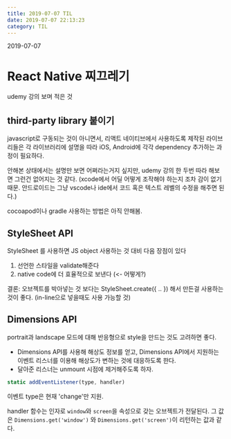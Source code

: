 ```yaml
---
title: 2019-07-07 TIL
date: 2019-07-07 22:13:23
category: TIL
---
```


2019-07-07

# React Native 찌끄레기

udemy 강의 보며 적은 것


## third-party library 붙이기

javascript로 구동되는 것이 아니면서, 리액트 네이티브에서 사용하도록 제작된 라이브리들은 각 라이브러리에 설명을 따라 iOS, Android에 각각 dependency 추가하는 과정이 필요하다.

안해본 상태에서는 설명만 보면 어쩌라는거지 싶지만, udemy 강의 한 두번 따라 해보면 그런건 없어지는 것 같다. (xcode에서 어딜 어떻게 조작해야 하는지 조차 감이 없기 때문. 안드로이드는 그냥 vscode나 ide에서 코드 혹은 텍스트 레벨의 수정을 해주면 된다.)

cocoapod이나 gradle 사용하는 방법은 아직 안해봄.


## StyleSheet API

StyleSheet 를 사용하면 JS object 사용하는 것 대비 다음 장점이 있다
1. 선언한 스타일을 validate해준다
2. native code에 더 효율적으로 보낸다 (<- 어떻게?)

결론: 오브젝트를 박아넣는 것 보다는 StyleSheet.create({ .. }) 해서 만든걸 사용하는것이 좋다.
(in-line으로 넣을때도 사용 가능할 것)


## Dimensions API

portrait과 landscape 모드에 대해 반응형으로 style을 만드는 것도 고려하면 좋다.

- Dimensions API를 사용해 해상도 정보를 얻고,
Dimensions API에서 지원하는 이벤트 리스너를 이용해 해상도가 변하는 것에 대응하도록 한다.
- 달아준 리스너는 unmount 시점에 제거해주도록 하자.

```javascript
static addEventListener(type, handler)
```
이벤트 type은 현재 'change'만 지원.

handler 함수는 인자로 `window`와 `screen`을 속성으로 갖는 오브젝트가 전달된다.
그 값은 `Dimensions.get('window')` 와 `Dimensions.get('screen')`이 리턴하는 값과 같다.



